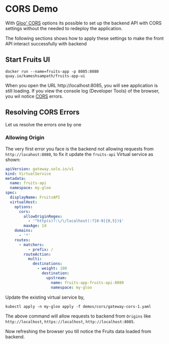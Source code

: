 # CORS Demo

With [Gloo' CORS](https://docs.solo.io/gloo-edge/latest/guides/security/cors/) options its possible to set up the backend API with CORS settings without the needed to redeploy the application.

The following sections shows how to apply these settings to make the front API interact successfully with backend

## Start Fruits UI

```shell
docker run --name=fruits-app -p 8085:8080 quay.io/kameshsampath/fruits-app-ui
```

When you open the URL http://localhost:8085, you will see application is still loading. If you view the console log (Developer Tools) of the browser, you wil notice [CORS](https://developer.mozilla.org/en-US/docs/Web/HTTP/CORS) errors.

## Resolving CORS Errors

Let us resolve the errors one by one

### Allowing Origin

The very first error you face is the backend not allowing requests from `http://locahost:8080`, to fix it update the `fruits-api` Virtual service as shown:

```yaml
apiVersion: gateway.solo.io/v1
kind: VirtualService
metadata:
  name: fruits-api
  namespace: my-gloo
spec:
  displayName: FruitsAPI
  virtualHost:
    options:
      cors:
        allowOriginRegex:
          - '^http(s)?:\/\/localhost(:?[0-9]{0,5})$'
        maxAge: 1d
    domains:
      - '*'
    routes:
      - matchers:
          - prefix: /
        routeAction:
          multi:
            destinations:
              - weight: 100
                destination:
                  upstream:
                    name: fruits-app-fruits-api-8080
                    namespace: my-gloo
```

Update the existing virtual service by,

```shell
kubectl apply -n my-gloo apply -f demos/cors/gateway-cors-1.yaml
```

The above command will allow requests to backend from `Origins` like `http://localhost`, `https://localhost`, `http://localhost:8085`.

Now refreshing the browser you till notice the Fruits data loaded from backend.
